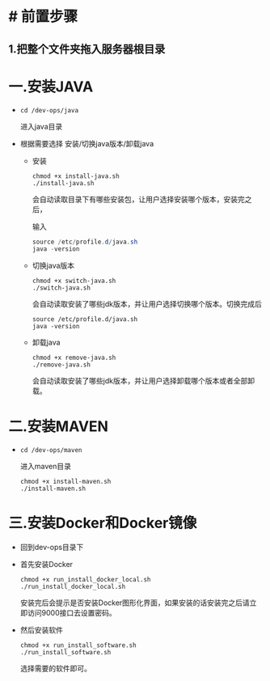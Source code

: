 # # 前置步骤

## 1.把整个文件夹拖入服务器根目录



# 一.安装JAVA

- ```
  cd /dev-ops/java
  ```

  进入java目录

- 根据需要选择 安装/切换java版本/卸载java

  - 安装

    ```
    chmod +x install-java.sh
    ./install-java.sh
    ```

    会自动读取目录下有哪些安装包，让用户选择安装哪个版本，安装完之后，

    输入

    ```java
    source /etc/profile.d/java.sh
    java -version
    ```
  
  - 切换java版本
  
    ```
    chmod +x switch-java.sh
    ./switch-java.sh
    ```
  
    会自动读取安装了哪些jdk版本，并让用户选择切换哪个版本。切换完成后
  
    ```
    source /etc/profile.d/java.sh
    java -version
    ```
  
  - 卸载java
  
    ```
    chmod +x remove-java.sh
    ./remove-java.sh
    ```
  
    会自动读取安装了哪些jdk版本，并让用户选择卸载哪个版本或者全部卸载。
  
    

# 二.安装MAVEN

- ```
  cd /dev-ops/maven
  ```

  进入maven目录

  ```
  chmod +x install-maven.sh
  ./install-maven.sh
  ```

  

# 三.安装Docker和Docker镜像

- 回到dev-ops目录下

- 首先安装Docker

  ```
  chmod +x run_install_docker_local.sh 
  ./run_install_docker_local.sh 
  ```

  安装完后会提示是否安装Docker图形化界面，如果安装的话安装完之后请立即访问9000接口去设置密码。

- 然后安装软件

  ```
  chmod +x run_install_software.sh
  ./run_install_software.sh
  ```

  选择需要的软件即可。